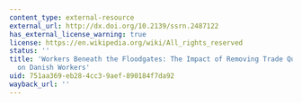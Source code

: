 ```yaml
---
content_type: external-resource
external_url: http://dx.doi.org/10.2139/ssrn.2487122
has_external_license_warning: true
license: https://en.wikipedia.org/wiki/All_rights_reserved
status: ''
title: 'Workers Beneath the Floodgates: The Impact of Removing Trade Quotas for China
  on Danish Workers'
uid: 751aa369-eb28-4cc3-9aef-890184f7da92
wayback_url: ''
---
```

